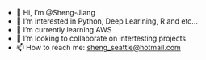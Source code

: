 - 👋 Hi, I’m @Sheng-Jiang
- 👀 I’m interested in Python, Deep Learining, R and etc...
- 🌱 I’m currently learning AWS
- 💞️ I’m looking to collaborate on intertesting projects
- 📫 How to reach me: sheng_seattle@hotmail.com

<!---
Sheng-Jiang/Sheng-Jiang is a ✨ special ✨ repository because its `README.md` (this file) appears on your GitHub profile.
You can click the Preview link to take a look at your changes.
--->

